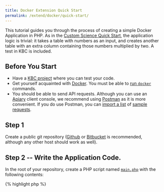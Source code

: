 ```yaml
---
title: Docker Extension Quick Start
permalink: /extend/docker/quick-start/
---
```


This tutorial guides you through the process of creating a simple Docker Application in PHP. 
As in the [Custom Science Quick Start](/extend/custom-science/quick-start/), the application logic is trivial: it takes a table with numbers as an input, and creates another table with an extra column containing those numbers multiplied by two. A test in KBC is included. 

## Before You Start

- Have a [KBC project](/overview/devel-project/) where you can test your code.
- Get yourself acquainted with [Docker](/extend/docker/tutorial/). You must be 
able to [run `docker`](/extend/docker/tutorial/setup/) commands.
- You should be able to send API requests. Although you can use an [Apiary](https://apiary.io/) client console, we 
recommend using [Postman](https://www.getpostman.com/) as it is
more convenient. If you do use Postman, you can [import a list](/overview/api/)
of [sample requests](https://www.getpostman.com/collections/87da6ac847f5edcac776).

## Step 1

Create a public git repository ([Github](https://github.com/) or [Bitbucket](https://bitbucket.org/) is recommended, although any other host should work as well).

## Step 2 -- Write the Application Code.

In the root of your repository, create a PHP script named 
[`main.php`](https://github.com/keboola/docs-docker-example-basic/blob/master/main.php) with the following contents:

{% highlight php %}
<?php

$fhIn = fopen('/data/in/tables/source.csv', 'r');
$fhOut = fopen('/data/out/tables/destination.csv', 'w');

$header = fgetcsv($fhIn);
$numberIndex = array_search('number', $header);
fputcsv($fhOut, array_merge($header, ['double_number']));

while ($row = fgetcsv($fhIn)) {
    $row[] = $row[$numberIndex] * 2;
    fputcsv($fhOut, $row);
}

fclose($fhIn);
fclose($fhOut);
echo "All done";
{% endhighlight %}
    
As mentioned above, this script reads a CSV file, takes a column named
_number_, multiplies its value by 2 and adds the new values as a new column. 
We take care to properly find the column index (`$numberIndex`), as it is not safe to rely on the order of columns.
Finally, the result is written to another CSV file. Note that we open both the input and output files simultaneously; as soon as a row is processed,
it is immediately written to _destination.csv_. This approach keeps only a single row of data in the memory and is
generally very efficient. It is not required to implement the processing in this way, but keep in mind that data files
incoming from KBC can by quite large (i.e. Gigabytes).

You can test the code with a [sample table](/extend/source.csv):

{:.table}
number | someText | double_number
--- | --- | ---
10 | ab | 20
20 | cd | 40
25 | ed | 50
26 | fg | 52
30 | ij | 60


## Step 3 -- Wrap the Application in a Docker Image
You need to create a Docker Image containing and run your application. 

### Step 3.1 -- Wrap the Application in an Image
To create your own image, create a file named 
[`Dockerfile`](https://github.com/keboola/docs-docker-example-basic/blob/master/Dockerfile) in the root of the repository.

    FROM quay.io/keboola/docker-base-php56:0.0.2
    COPY . /home/
    ENTRYPOINT php /home/main.php

The image inherits from our [Keboola PHP56 base image](https://quay.io/repository/keboola/docker-base-php56),
which is defined by its own [Dockerfile](https://github.com/keboola/docker-base-php56/blob/master/Dockerfile).
The instruction `COPY . /home/` copies the application code (only `main.php` in this simple application) 
from the *build context* (the same directory in which the Dockerfile resides) into the image. 
The `ENTRYPOINT` line specifies that when the image is run, the PHP application script is executed. 

The Dockerfile and the application can be in two separate repositories or in a 
single [git repository](https://github.com/keboola/docs-docker-example-basic). Using a single repository makes 
things generally easier, but it is not required.

### Step 3.2 -- Build the Image
On command line, navigate to the directory with your repository and run the following command (including the dot at the end):
    
    docker build --tag=test .

It should produce output similar to the one below:

{: .image-popup}
![Docker build output](/extend/docker/build-output.png)

Out of that output, the most important thing is the *Successfully built ded5321d5ba5* message which gives us a 
hash of the new image: `ded5321d5ba5`, which can be abbreviated to the first three characters, so we can
later refer to it as `ded` or as `test` (the tag of the image). 

## Step 4 -- Obtaining sample data and configuration
Data between KBC and your Docker image are exchanged using [CSV files](/extend/common-interface/) which will be 
injected into the image when we run it. To simulate this, you can download an archive containing the data files 
and [configuration](/extend/common-interface/config-file/) in the exact same format as you will obtain it
in production environment.

To obtain the configuration, send a [Sandbox API Request](/extend/common-interface/sandbox/). You will receive an 
archive which contains a [/data/ folder](/extend/common-interface/) with tables and files from the input mapping, and a
configuration depending on the request body. In the request, enter a configuration format: 
either `Yaml` or `JSON`. A sample request to `https://syrup.keboola.com/docker/sandbox?format=json`:

{% highlight json %}
{
    "config": "my-test-config",
    "configData": {
        "storage": {
            "input": {
                "tables": [
                    {
                        "source": "in.c-main.test",
                        "destination": "source.csv"
                    }
                ]
            },
            "output": {
                "tables": [
                    {
                        "source": "destination.csv",
                        "destination": "out.c-main.test"
                    }                    
                ]
            }
        },
        "parameters": {
        }
    }
}
{% endhighlight %}
 
The sample request corresponds to the following setting in the UI (though the UI for your component will become 
available only when your extension is complete and [registered](/extend/registration/)).

{: .image-popup}
![Configuration Screenshot](/extend/docker/configuration-sample.png) 

Alternatively -- to quickly get the picture, you can download a [random sample data folder](/extend/docker/data.zip),
 which can be used together with the above [sample application](https://github.com/keboola/docs-docker-example-basic).

## Step 5 -- Running the application with sample data 
Once you have prepared the data folder with sample data and configuration, you can inject it into the Docker image. 
In addition to the options shown in the example, there are many [other options](/extend/common-interface/config-file/)

When you run an image, a *container* is created in which the application is running isolated. 
Use the following command to run the image:

    docker run --volume=physicalhostpath:/data/ imageTag

Image tag can be either the tag you supplied in the `--tag` parameter for `docker build` or the image hash you received
when the image was build (`ded` in the above example). 
The physical host path depends on the system you are running. If in doubt, 
see [Setting up Docker](/extend/docker/tutorial/setup/#sharing-files). In our example image with default Windows installation of Docker, this would be:

    docker run --volume=/c/Users/ondre/data/:/data/ test

Where the contents of the sample data folder are put in the user's home directory. If you have set everything correctly,
you should see **All done** and a `destination.csv` file will appear in the `data/out/tables/` directory.

### Step 5.1 Debugging

Chances are, that you received some ugly error or warning. In that case, you might want to check out the 
contents of the image and specifically if all the files are where you expect 
them to be -- see [debugging](/extend/docker/running/).

To work with the application container interactively, use the following command:

    docker run --volume=physicalhostpath:/data/ -i -t --entrypoint=/bin/bash imageTag

e.g.

    docker run --volume=/c/Users/JohnDoe/data:/data/ -i -t --entrypoint=/bin/bash test

You can then inspect the container contents: 'ls /data/'. For more details on see [Howto](/extend/docker/running/)


### Step 6 -- Deployment

It is best to use a Docker registry and set up [automated builds](/extend/docker/tutorial/automated-build/) for deployment. To 
be usable in KBC, the image must be available in one of the supported registries ([Dockerhub](https://hub.docker.com/) or [Quay](https://quay.io/)).
We support both public and private images. 

To deploy the application to production, it must first be [registered](/extend/registration/). Once the
application is registered with us, we will automatically pull the image and make it available in production.
There are two modes for deployment:

- automatic: use the *latest* or *master* tags on the docker image. If you commit a new code to your application 
repository and [(automatically) rebuild] the image, the next time time your application is run, 
it will be updated to the latest version
- manual: use [Semantic versioning](http://semver.org/) versioning tags on your docker images. 
Let us know when you want to change the image tag to a new version. 

There is no need to specify the deployment mode, it is fully determined from  by the type of tags you use.
At the beginning, it is probably more straightforward to work in the automatic mode because your deployment is 
fully automated and requires no interaction from us. Once the application gets more mature, you should probably 
switch to manual versioning and perhaps notify your users about any modifications.


